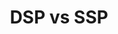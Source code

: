 ---
title: "DSP vs SSP"
categories:
  - mobile-advertisement

tags:
  - mobile
  - advertisement
  - adtech
  - dsp
  - ssp
---